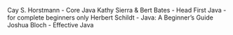 Cay S. Horstmann - Core Java
Kathy Sierra & Bert Bates - Head First Java - for complete beginners only
Herbert Schildt - Java: A Beginner’s Guide
Joshua Bloch - Effective Java